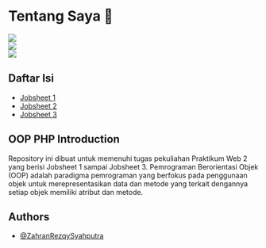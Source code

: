 # Tentang Saya 🙏
[![](https://img.shields.io/badge/Nama-Zahran_Rezqy_Syahputra-red)](https://travis-ci.org/joemccann/dillinger)<br/>
[![](https://img.shields.io/badge/Kelas-TI_2B-yellow)](https://travis-ci.org/joemccann/dillinger)<br/>
[![](https://img.shields.io/badge/NIM-230202048-green)](https://travis-ci.org/joemccann/dillinger)

## Daftar Isi
- [Jobsheet 1](https://github.com/Zahran15/P.WEB.II/tree/main/Jobsheet%201)
- [Jobsheet 2](https://github.com/Zahran15/P.WEB.II/tree/main/Jobsheet%202)
- [Jobsheet 3]()

## OOP PHP Introduction
Repository ini dibuat untuk memenuhi tugas pekuliahan Praktikum Web 2 yang berisi Jobsheet 1 sampai Jobsheet 3. 
Pemrograman Berorientasi Objek (OOP) adalah paradigma pemrograman yang berfokus pada penggunaan objek untuk merepresentasikan data dan metode yang terkait dengannya 
setiap objek memiliki atribut dan metode.

## Authors
- [@ZahranRezqySyahputra](https://github.com/Zahran15)

